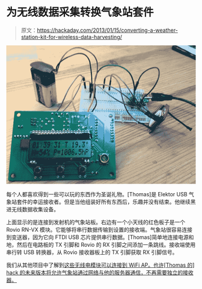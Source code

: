 # 为无线数据采集转换气象站套件

> 原文：<https://hackaday.com/2013/01/15/converting-a-weather-station-kit-for-wireless-data-harvesting/>

![converting-weather-station-for-wireless-data-collection](img/61095ec176191b90cba23bf400b3050c.png)

每个人都喜欢得到一些可以玩的东西作为圣诞礼物。[Thomas]是 Elektor USB 气象站套件的幸运接收者。但是当他组装好所有东西后，乐趣并没有结束。他继续黑进无线数据收集设备。

上面显示的是连接到发射机的气象站板。右边有一个小天线的红色板子是一个 Rovio RN-VX 模块。它能够将串行数据传输到设置的接收端。气象站很容易连接到变送器，因为它向 FTDI USB 芯片提供串行数据。[Thomas]简单地连接电源和地，然后在电路板的 TX 引脚和 Rovio 的 RX 引脚之间添加一条跳线。接收端使用串行转 USB 转换器，从 Rovio 接收器板上的 TX 引脚获取 RX 引脚信号。

我们从其他项目中了解到[这些无线电模块可以连接到 WiFi AP。也许[Thomas 的] hack 的未来版本将允许气象站通过网络与他的服务器通信，不再需要独立的接收器。](http://hackaday.com/2011/11/03/using-websocket-with-pic-microcontrollers/)